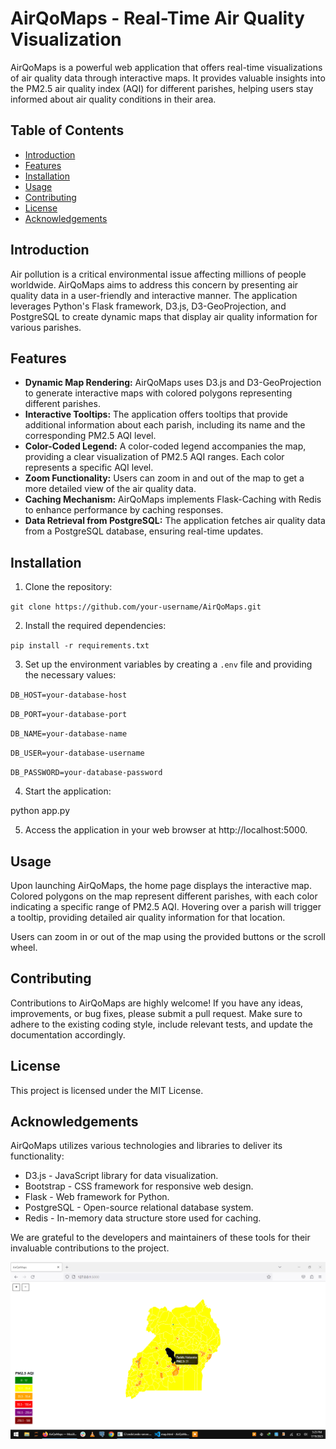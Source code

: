 # AirQoMaps - Real-Time Air Quality Visualization

AirQoMaps is a powerful web application that offers real-time visualizations of air quality data through interactive maps. It provides valuable insights into the PM2.5 air quality index (AQI) for different parishes, helping users stay informed about air quality conditions in their area.

## Table of Contents

- [Introduction](#introduction)
- [Features](#features)
- [Installation](#installation)
- [Usage](#usage)
- [Contributing](#contributing)
- [License](#license)
- [Acknowledgements](#acknowledgements)

## Introduction

Air pollution is a critical environmental issue affecting millions of people worldwide. AirQoMaps aims to address this concern by presenting air quality data in a user-friendly and interactive manner. The application leverages Python's Flask framework, D3.js, D3-GeoProjection, and PostgreSQL to create dynamic maps that display air quality information for various parishes.

## Features

- **Dynamic Map Rendering:** AirQoMaps uses D3.js and D3-GeoProjection to generate interactive maps with colored polygons representing different parishes.
- **Interactive Tooltips:** The application offers tooltips that provide additional information about each parish, including its name and the corresponding PM2.5 AQI level.
- **Color-Coded Legend:** A color-coded legend accompanies the map, providing a clear visualization of PM2.5 AQI ranges. Each color represents a specific AQI level.
- **Zoom Functionality:** Users can zoom in and out of the map to get a more detailed view of the air quality data.
- **Caching Mechanism:** AirQoMaps implements Flask-Caching with Redis to enhance performance by caching responses.
- **Data Retrieval from PostgreSQL:** The application fetches air quality data from a PostgreSQL database, ensuring real-time updates.


## Installation

1. Clone the repository:

`git clone https://github.com/your-username/AirQoMaps.git`

2. Install the required dependencies:

`pip install -r requirements.txt`


3. Set up the environment variables by creating a `.env` file and providing the necessary values:

`DB_HOST=your-database-host`

`DB_PORT=your-database-port`

`DB_NAME=your-database-name`

`DB_USER=your-database-username`

`DB_PASSWORD=your-database-password`


4. Start the application:

python app.py

5. Access the application in your web browser at http://localhost:5000.

## Usage

Upon launching AirQoMaps, the home page displays the interactive map. Colored polygons on the map represent different parishes, with each color indicating a specific range of PM2.5 AQI. Hovering over a parish will trigger a tooltip, providing detailed air quality information for that location.

Users can zoom in or out of the map using the provided buttons or the scroll wheel.

## Contributing

Contributions to AirQoMaps are highly welcome! If you have any ideas, improvements, or bug fixes, please submit a pull request. Make sure to adhere to the existing coding style, include relevant tests, and update the documentation accordingly.

## License

This project is licensed under the MIT License.

## Acknowledgements

AirQoMaps utilizes various technologies and libraries to deliver its functionality:

- D3.js - JavaScript library for data visualization.
- Bootstrap - CSS framework for responsive web design.
- Flask - Web framework for Python.
- PostgreSQL - Open-source relational database system.
- Redis - In-memory data structure store used for caching.

We are grateful to the developers and maintainers of these tools for their invaluable contributions to the project.

![AirQoMaps Screenshot](static/airqo_maps.png)


